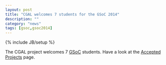 ```yaml
---
layout: post
title: "CGAL welcomes 7 students for the GSoC 2014"
description: ""
category: "news"
tags: [gsoc,gsoc2014]
---
```

{% include JB/setup %}

The CGAL project welcomes 7 <a href="https://code.google.com/soc/">GSoC</a> students.
Have a look at the <a href="{{BASE_PATH}}/gsoc/2014.html">Accepted Projects</a> page.

